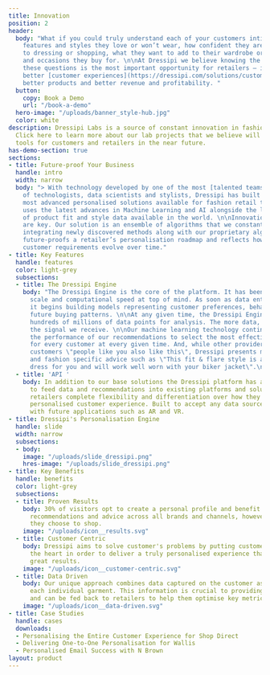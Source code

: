 ```yaml
---
title: Innovation
position: 2
header:
  body: "What if you could truly understand each of your customers intimately? The
    features and styles they love or won’t wear, how confident they are when it comes
    to dressing or shopping, what they want to add to their wardrobe or the events
    and occasions they buy for. \n\nAt Dressipi we believe knowing the answers to
    these questions is the most important opportunity for retailers – it empowers
    better [customer experiences](https://dressipi.com/solutions/customer-experience/),
    better products and better revenue and profitability. "
  button:
    copy: Book a Demo
    url: "/book-a-demo"
  hero-image: "/uploads/banner_style-hub.jpg"
  color: white
description: Dressipi Labs is a source of constant innovation in fashion retail personalisation.
  Click here to learn more about our lab projects that we believe will become valuable
  tools for customers and retailers in the near future.
has-demo-section: true
sections:
- title: Future-proof Your Business
  handle: intro
  width: narrow
  body: "> With technology developed by one of the most [talented teams](https://dressipi.com/about/)
    of technologists, data scientists and stylists, Dressipi has built one of the
    most advanced personalised solutions available for fashion retail today. \n\nDressipi
    uses the latest advances in Machine Learning and AI alongside the largest set
    of product fit and style data available in the world. \n\nInnovation and adaptability
    are key. Our solution is an ensemble of algorithms that we constantly evolve by
    integrating newly discovered methods along with our proprietary algorithms. This
    future-proofs a retailer’s personalisation roadmap and reflects how fashion and
    customer requirements evolve over time."
- title: Key Features
  handle: features
  color: light-grey
  subsections:
  - title: The Dressipi Engine
    body: "The Dressipi Engine is the core of the platform. It has been built with
      scale and computational speed at top of mind. As soon as data enters the engine,
      it begins building models representing customer preferences, behaviour, and
      future buying patterns. \n\nAt any given time, the Dressipi Engine can process
      hundreds of millions of data points for analysis. The more data, the better
      the signal we receive. \n\nOur machine learning technology continuously evaluates
      the performance of our recommendations to select the most effective algorithms
      for every customer at every given time. And, while other providers rely on telling
      customers \"people like you also like this\", Dressipi presents more helpful
      and fashion specific advice such as \"This fit & flare style is a must have
      dress for you and will work well worn with your biker jacket\".\n"
  - title: 'API '
    body: In addition to our base solutions the Dressipi platform has a flexible API
      to feed data and recommendations into existing platforms and solutions, giving
      retailers complete flexibility and differentiation over how they present a fully
      personalised customer experience. Built to accept any data sources and integration
      with future applications such as AR and VR.
- title: Dressipi's Personalisation Engine
  handle: slide
  width: narrow
  subsections:
  - body: 
    image: "/uploads/slide_dressipi.png"
    hres-image: "/uploads/slide_dressipi.png"
- title: Key Benefits
  handle: benefits
  color: light-grey
  subsections:
  - title: Proven Results
    body: 30% of visitors opt to create a personal profile and benefit from enhanced
      recommendations and advice across all brands and channels, however and wherever
      they choose to shop.
    image: "/uploads/icon__results.svg"
  - title: Customer Centric
    body: Dressipi aims to solve customer's problems by putting customer needs at
      the heart in order to deliver a truly personalised experience that delivers
      great results.
    image: "/uploads/icon__customer-centric.svg"
  - title: Data Driven
    body: Our unique approach combines data captured on the customer as well as on
      each individual garment. This information is crucial to providing true personalisation,
      and can be fed back to retailers to help them optimise key metrics.
    image: "/uploads/icon__data-driven.svg"
- title: Case Studies
  handle: cases
  downloads:
  - Personalising the Entire Customer Experience for Shop Direct
  - Delivering One-to-One Personalisation for Wallis
  - Personalised Email Success with N Brown
layout: product
---
```


